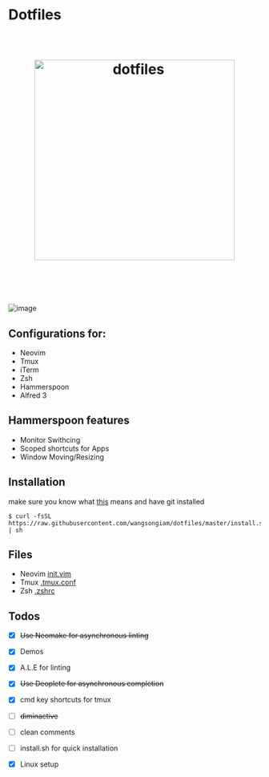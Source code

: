 # Dotfiles

<h1 align="center">
	<br>
	<img width="400" src="https://cdn.rawgit.com/wangsongiam/dotfiles/c8b54909/demos/dotfiles-1.svg" alt="dotfiles">
	<br>
	<br>
	<br>
</h1>

![image](https://cloud.githubusercontent.com/assets/19645990/24074609/5ec34562-0be2-11e7-8821-8140c0711f0d.png)

## Configurations for:
* Neovim 
* Tmux
* iTerm
* Zsh
* Hammerspoon 
* Alfred 3

## Hammerspoon features 
* Monitor Swithcing
* Scoped shortcuts for Apps
* Window Moving/Resizing


## Installation
make sure you know what [this](https://github.com/wangsongiam/dotfiles/blob/master/install.sh) means and have git installed

```
$ curl -fsSL https://raw.githubusercontent.com/wangsongiam/dotfiles/master/install.sh | sh
```
## Files
* Neovim [init.vim](https://github.com/wangsongiam/dotfiles/blob/master/nvim/init.vim)
* Tmux [.tmux.conf](https://github.com/wangsongiam/dotfiles/blob/master/.tmux.conf)
* Zsh [.zshrc](https://github.com/wangsongiam/dotfiles/blob/master/zshrc/.zshrc)

## Todos
- [x] ~~Use Neomake for asynchronous linting~~
- [x] Demos
- [x] A.L.E for linting
- [x] ~~Use Deoplete for asynchronous completion~~
- [x] cmd key shortcuts for tmux
- [ ] ~~diminactive~~
- [ ] clean comments
- [ ] install.sh for quick installation
- [x] Linux setup


